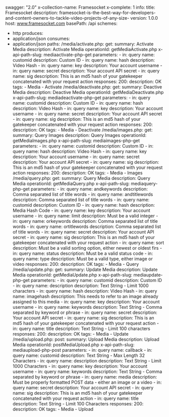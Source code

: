 swagger: "2.0"
x-collection-name: Framesocket
x-complete: 1
info:
  title: Framesocket
  description: framesocket-is-the-best-way-for-developers-and-content-owners-to-tackle-video-projects-of-any-size-
  version: 1.0.0
host: www.framesocket.com
basePath: /api
schemes:
- http
produces:
- application/json
consumes:
- application/json
paths:
  /media/activate.php:
    get:
      summary: Activate Media
      description: Activate Media
      operationId: getMediaActivate.php
      x-api-path-slug: mediaactivate-php-get
      parameters:
      - in: query
        name: customid
        description: Custom ID
      - in: query
        name: hash
        description: Video Hash
      - in: query
        name: key
        description: Your account username
      - in: query
        name: secret
        description: Your account API secret
      - in: query
        name: sig
        description: This is an md5 hash of your gatekeeper concatenated with your
          request action
      responses:
        200:
          description: OK
      tags:
      - Media
      - Activate
  /media/deactivate.php:
    get:
      summary: Deactive Media
      description: Deactive Media
      operationId: getMediaDeactivate.php
      x-api-path-slug: mediadeactivate-php-get
      parameters:
      - in: query
        name: customid
        description: Custom ID
      - in: query
        name: hash
        description: Video Hash
      - in: query
        name: key
        description: Your account username
      - in: query
        name: secret
        description: Your account API secret
      - in: query
        name: sig
        description: This is an md5 hash of your gatekeeper concatenated with your
          request action
      responses:
        200:
          description: OK
      tags:
      - Media
      - Deactivate
  /media/images.php:
    get:
      summary: Query Images
      description: Query Images
      operationId: getMediaImages.php
      x-api-path-slug: mediaimages-php-get
      parameters:
      - in: query
        name: customid
        description: Custom ID
      - in: query
        name: hash
        description: Video Hash
      - in: query
        name: key
        description: Your account username
      - in: query
        name: secret
        description: Your account API secret
      - in: query
        name: sig
        description: This is an md5 hash of your gatekeeper concatenated with your
          request action
      responses:
        200:
          description: OK
      tags:
      - Media
      - Images
  /media/query.php:
    get:
      summary: Query Media
      description: Query Media
      operationId: getMediaQuery.php
      x-api-path-slug: mediaquery-php-get
      parameters:
      - in: query
        name: andkeywords
        description: Comma separated list of title words
      - in: query
        name: andtitlewords
        description: Comma separated list of title words
      - in: query
        name: customid
        description: Custom ID
      - in: query
        name: hash
        description: Media Hash Code
      - in: query
        name: key
        description: Your account username
      - in: query
        name: limit
        description: Must be a valid integer
      - in: query
        name: orkeywords
        description: Comma separated list of title words
      - in: query
        name: ortitlewords
        description: Comma separated list of title words
      - in: query
        name: secret
        description: Your account API secret
      - in: query
        name: sig
        description: This is an md5 hash of your gatekeeper concatenated with your
          request action
      - in: query
        name: sort
        description: Must be a valid sorting option, either newest or oldest firs
      - in: query
        name: status
        description: Must be a valid status code
      - in: query
        name: type
        description: Must be a valid type, either image or video
      responses:
        200:
          description: OK
      tags:
      - Media
      - Query
  /media/update.php:
    get:
      summary: Update Media
      description: Update Media
      operationId: getMediaUpdate.php
      x-api-path-slug: mediaupdate-php-get
      parameters:
      - in: query
        name: customid
        description: Custom ID
      - in: query
        name: description
        description: Text String - Limit 1000 characters
      - in: query
        name: hash
        description: Video Hash
      - in: query
        name: imagehash
        description: This needs to refer to an image already assigned to this media
      - in: query
        name: key
        description: Your account username
      - in: query
        name: keywords
        description: Text String - Comma separated by keyword or phrase
      - in: query
        name: secret
        description: Your account API secret
      - in: query
        name: sig
        description: This is an md5 hash of your gatekeeper concatenated with your
          request action
      - in: query
        name: title
        description: Text String - Limit 100 characters
      responses:
        200:
          description: OK
      tags:
      - Media
      - Update
  /media/upload.php:
    post:
      summary: Upload Media
      description: Upload Media
      operationId: postMediaUpload.php
      x-api-path-slug: mediaupload-php-post
      parameters:
      - in: query
        name: callback
      - in: query
        name: customid
        description: Text String - Max Length 32 Characters
      - in: query
        name: description
        description: Text String - Limit 1000 Characters
      - in: query
        name: key
        description: Your account username
      - in: query
        name: keywords
        description: Text String - Comma separated by keyword or phrase
      - in: query
        name: media
        description: Must be properly formatted POST data - either an image or a video
      - in: query
        name: secret
        description: Your account API secret
      - in: query
        name: sig
        description: This is an md5 hash of your gatekeeper concatenated with your
          request action
      - in: query
        name: title
        description: Text String - Limit 100 Characters
      responses:
        200:
          description: OK
      tags:
      - Media
      - Upload
